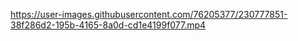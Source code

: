 

https://user-images.githubusercontent.com/76205377/230777851-38f286d2-195b-4165-8a0d-cd1e4199f077.mp4

